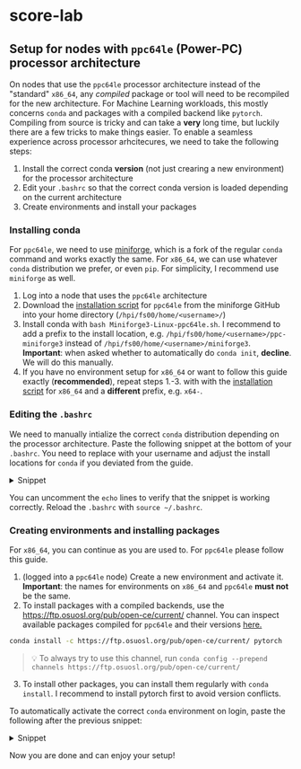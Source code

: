 # score-lab

## Setup for nodes with `ppc64le` (Power-PC) processor architecture
On nodes that use the `ppc64le` processor architecture instead of the "standard" `x86_64`, any *compiled* package or tool will need to be recompiled for the new architecture. For Machine Learning workloads, this mostly concerns `conda` and packages with a compiled backend like `pytorch`. Compiling from source is tricky and can take a **very** long time, but luckily there are a few tricks to make things easier. To enable a seamless experience across processor arhcitecures, we need to take the following steps:

1. Install the correct conda **version** (not just crearing a new environment) for the processor architecture
2. Edit your `.bashrc` so that the correct conda version is loaded depending on the current architecture
3. Create environments and install your packages

### Installing conda
For `ppc64le`, we need to use [miniforge](https://github.com/conda-forge/miniforge), which is a fork of the regular `conda` command and works exactly the same. For `x86_64`, we can use whatever `conda` distribution we prefer, or even `pip`. For simplicity, I recommend use `miniforge` as well.

1. Log into a node that uses the `ppc64le` architecture
2. Download the [installation script](https://github.com/conda-forge/miniforge/releases/latest/download/Miniforge3-Linux-ppc64le.sh) for `ppc64le` from the miniforge GitHub into your home directory (`/hpi/fs00/home/<username>/`)
3. Install conda with `bash Miniforge3-Linux-ppc64le.sh`. I recommend to add a prefix to the install location, e.g. `/hpi/fs00/home/<username>/ppc-miniforge3` instead of `/hpi/fs00/home/<username>/miniforge3`. **Important**: when asked whether to automatically do `conda init`, **decline**. We will do this manually.
4. If you have no environment setup for `x86_64` or want to follow this guide exactly (**recommended**), repeat steps 1.-3. with with the [installation script](https://github.com/conda-forge/miniforge/releases/latest/download/Miniforge3-Linux-x86_64.sh) for `x86_64` and a **different** prefix, e.g. `x64-`.

### Editing the `.bashrc`
We need to manually intialize the correct `conda` distribution depending on the processor architecture. Paste the following snippet at the bottom of your `.bashrc`. You need to replace <username> with your username and adjust the install locations for `conda` if you deviated from the guide.

<details><summary>Snippet</summary>
<p>
  
```bash
arch=$(uname -i)
if [[ $arch == x86_64* ]]; then
  # echo "Executing X64 (${arch}) Architecture specific part "

	# >>> conda initialize >>>
	# !! Contents within this block are managed by 'conda init' !!
	__conda_setup="$('/hpi/fs00/home/<username>/x64-miniforge3/bin/conda' 'shell.bash' 'hook' 2> /dev/null)"
	if [ $? -eq 0 ]; then
	    eval "$__conda_setup"
	else
	    if [ -f "/hpi/fs00/home/<username>/x64-miniforge3/etc/profile.d/conda.sh" ]; then
	        . "/hpi/fs00/home/<username>/x64-miniforge3/etc/profile.d/conda.sh"
	    else
	        export PATH="/hpi/fs00/home/<username>/x64-miniforge3/bin:$PATH"
	    fi
	fi
	unset __conda_setup
	# <<< conda initialize <<<
	
elif [[ $arch == ppc* ]]; then  
	# echo "Executing POWER (${arch}) Architecture specific part "
	
	# >>> conda initialize >>>
	# !! Contents within this block are managed by 'conda init' !!
	__conda_setup="$('/hpi/fs00/home/<username>/ppc-miniforge3/bin/conda' 'shell.bash' 'hook' 2> /dev/null)"
	if [ $? -eq 0 ]; then
	    eval "$__conda_setup"
	else
	    if [ -f "/hpi/fs00/home/<username>/ppc-miniforge3/etc/profile.d/conda.sh" ]; then
	        . "/hpi/fs00/home/<username>/ppc-miniforge3/etc/profile.d/conda.sh"
	    else
	        export PATH="/hpi/fs00/home/<username>/ppc-miniforge3/bin:$PATH"
	    fi
	fi
	unset __conda_setup
	# <<< conda initialize <<<
	
fi
```
</p>
</details>  
  
You can uncomment the `echo` lines to verify that the snippet is working correctly. Reload the `.bashrc` with `source ~/.bashrc`.
  
### Creating environments and installing packages
For `x86_64`, you can continue as you are used to. For `ppc64le` please follow this guide.
1. (logged into a `ppc64le` node) Create a new environment and activate it. **Important**: the names for environments on `x86_64` and `ppc64le` **must not** be the same.
2. To install packages with a compiled backends, use the https://ftp.osuosl.org/pub/open-ce/current/ channel. You can inspect available packages compiled for `ppc64le` and their versions [here.](https://ftp.osuosl.org/pub/open-ce/current/)
  ```bash
  conda install -c https://ftp.osuosl.org/pub/open-ce/current/ pytorch
  ```
> :bulb: To always try to use this channel, run `conda config --prepend channels https://ftp.osuosl.org/pub/open-ce/current/`
  

  
3. To install other packages, you can install them regularly with `conda install`. I recommend to install pytorch first to avoid version conflicts.
  
To automatically activate the correct `conda` environment on login, paste the following after the previous snippet:
  
<details><summary>Snippet</summary>
<p>
  
```bash
if [[ $arch == x86_64* ]]; then
  conda activate <x86_64 environment name>
else
  conda activate <ppc64le environment name>
fi
```
  
</p>
</details>
  
Now you are done and can enjoy your setup!
